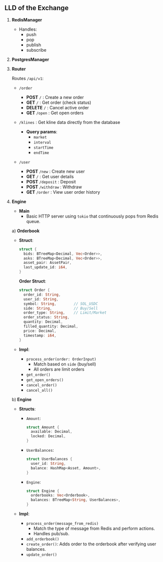 ## LLD of the Exchange

1. **RedisManager**

   - Handles:
     - push
     - pop
     - publish
     - subscribe

2. **PostgresManager**

3. **Router**

   Routes `/api/v1`:

   - `/order`

     - **POST** `/` : Create a new order
     - **GET** `/` : Get order (check status)
     - **DELETE** `/` : Cancel active order
     - **GET** `/open` : Get open orders

   - `/klines` : Get kline data directly from the database

     - **Query params**:
       - `market`
       - `interval`
       - `startTime`
       - `endTime`

   - `/user`
     - **POST** `/new` : Create new user
     - **GET** `/` : Get user details
     - **POST** `/deposit` : Deposit
     - **POST** `/withdraw` : Withdraw
     - **GET** `/order` : View user order history

4. **Engine**

   - **Main**
     - Basic HTTP server using `tokio` that continuously pops from Redis queue.

   a) **Orderbook**

   - **Struct**:

     ```rust
     struct {
       bids: BTreeMap<Decimal, Vec<Order>>,
       asks: BTreeMap<Decimal, Vec<Order>>,
       asset_pair: AssetPair,
       last_update_id: i64,
     }
     ```

     **Order Struct**:

     ```rust
     struct Order {
       order_id: String,
       user_id: String,
       symbol: String,        // SOL_USDC
       side: String,          // Buy/Sell
       order_type: String,    // Limit/Market
       order_status: String,
       quantity: Decimal,
       filled_quantity: Decimal,
       price: Decimal,
       timestamp: i64,
     }
     ```

   - **Impl**:
     - `process_order(order: OrderInput)`
       - Match based on `side` (buy/sell)
       - All orders are limit orders
     - `get_order()`
     - `get_open_orders()`
     - `cancel_order()`
     - `cancel_all()`

   b) **Engine**

   - **Structs**:

     - `Amount`:

       ```rust
       struct Amount {
         available: Decimal,
         locked: Decimal,
       }
       ```

     - `UserBalances`:

       ```rust
       struct UserBalances {
         user_id: String,
         balance: HashMap<Asset, Amount>,
       }
       ```

     - `Engine`:
       ```rust
       struct Engine {
         orderbooks: Vec<Orderbook>,
         balances: BTreeMap<String, UserBalances>,
       }
       ```

   - **Impl**:
     - `process_order(message_from_redis)`
       - Match the type of message from Redis and perform actions.
       - Handles pub/sub.
     - `add_orderbook()`
     - `create_order()`: Adds order to the orderbook after verifying user balances.
     - `update_order()`

